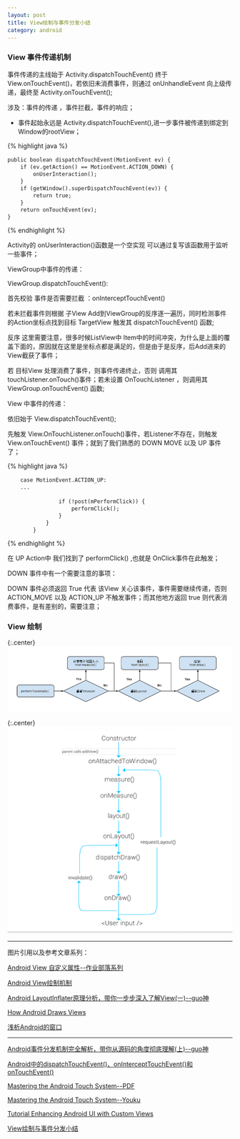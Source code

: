 ```yaml
---
layout: post
title: View绘制与事件分发小结
category: android
---
```


### View 事件传递机制


事件传递的主线始于 Activity.dispatchTouchEvent() 终于 View.onTouchEvent()，若依旧未消费事件，则通过 onUnhandleEvent 向上级传递，最终至 Activity.onTouchEvent();

涉及：事件的传递 ，事件拦截，事件的响应；


* 事件起始永远是 Activity.dispatchTouchEvent(),进一步事件被传递到绑定到Window的rootView；


{% highlight java %}


    public boolean dispatchTouchEvent(MotionEvent ev) {
        if (ev.getAction() == MotionEvent.ACTION_DOWN) {
            onUserInteraction();
        }
        if (getWindow().superDispatchTouchEvent(ev)) {
            return true;
        }
        return onTouchEvent(ev);
    }

{% endhighlight %}

Activity的 onUserInteraction()函数是一个空实现 可以通过复写该函数用于监听一些事件；

ViewGroup中事件的传递：

ViewGroup.dispatchTouchEvent():

首先校验 事件是否需要拦截 ：onInterceptTouchEvent()

若未拦截事件则根据 子View Add到ViewGroup的反序逐一遍历，同时检测事件的Action坐标点找到目标 TargetView 触发其 dispatchTouchEvent() 函数;

反序 这里需要注意，很多时候ListView中 Item中的时间冲突，为什么是上面的覆盖下面的，原因就在这里是坐标点都是满足的，但是由于是反序，后Add进来的View截获了事件；

若 目标View 处理消费了事件，则事件传递终止，否则 调用其 touchListener.onTouch()事件；若未设置 OnTouchListener ，则调用其 ViewGroup.onTouchEvent() 函数;



View 中事件的传递：

依旧始于 View.dispatchTouchEvent();

先触发 View.OnTouchListener.onTouch()事件，若Listener不存在，则触发 View.onTouchEvent() 事件；就到了我们熟悉的 DOWN MOVE  以及 UP 事件了；

{% highlight java %}

        case MotionEvent.ACTION_UP:
        ...

                    if (!post(mPerformClick)) {
                        performClick();
                    }
                }
            }


{% endhighlight %}

在 UP Action中 我们找到了 performClick() ,也就是 OnClick事件在此触发；

DOWN 事件中有一个需要注意的事项：

DOWN 事件必须返回 True 代表 该View 关心该事件，事件需要继续传递，否则 ACTION\_MOVE  以及 ACTION\_UP 不触发事件；而其他地方返回 true 则代表消费事件，是有差别的，需要注意；



### View 绘制







{:.center}
![view_mechanism_flow](/assets/img/20150726/view_mechanism_flow.png)

{:.center}
![view_draw_method_chain](/assets/img/20150726/view_draw_method_chain.png)

---

图片引用以及参考文章系列：

[Android View 自定义属性--作业部落系列](https://www.zybuluo.com/linux1s1s/note/104916)

[Android View绘制机制](http://blog.csdn.net/xushuaic/article/details/42638111)

[ Android LayoutInflater原理分析，带你一步步深入了解View(一)--guo神](http://blog.csdn.net/guolin_blog/article/details/12921889)

[How Android Draws Views](https://developer.android.com/intl/ja/guide/topics/ui/how-android-draws.html)


[浅析Android的窗口](http://bugly.qq.com/bbs/forum.php?mod=viewthread&tid=555&fromuid=6)

---



[Android事件分发机制完全解析，带你从源码的角度彻底理解(上)--guo神](http://blog.csdn.net/guolin_blog/article/details/9097463)

[Android中的dispatchTouchEvent()、onInterceptTouchEvent()和onTouchEvent()](http://blog.csdn.net/xyz_lmn/article/details/12517911)

[Mastering the Android Touch System--PDF](http://wugengxin.cn/download/pdf/android/PRE_andevcon_mastering-the-android-touch-system.pdf)

[Mastering the Android Touch System--Youku](http://v.youku.com/v_show/id_XODQ1MjI2MDQ0.html)

[Tutorial Enhancing Android UI with Custom Views](http://v.youku.com/v_show/id_XODM4NzA3ODMy.html)

[View绘制与事件分发小结](http://stackvoid.com/details-dispatch-onTouch-Event-in-Android/)